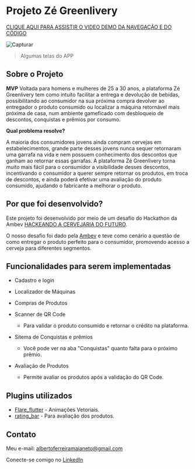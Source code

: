 # Projeto Zé Greenlivery

[CLIQUE AQUI PARA ASSISTIR O VIDEO DEMO DA NAVEGAÇÃO E DO CÓDIGO](https://youtu.be/IQtu0IvC4eE)

![Capturar](https://user-images.githubusercontent.com/61087112/102036121-d0148700-3da0-11eb-9c16-5e85f130ed3e.jpg)
>Algumas telas do APP

## Sobre o Projeto

**MVP**
Voltada para homens e mulheres de 25 a 30 anos, a plataforma Zé Greenlivery tem como intuito
facilitar a entrega e devolução de bebidas, possibilitando ao consumidor na sua próxima compra
devolver ao entregador o produto consumido ou localizar a máquina retornável mais próxima de casa,
num ambiente gameficado com desbloqueio de descontos, conquistas e prêmios por consumo.

**Qual problema resolve?**

A maioria dos consumidores jovens ainda compram cervejas em estabelecimentos, grande parte
desses jovens nunca sequer retornaram uma garrafa na vida e nem possuem conhecimento dos descontos
que ganham ao retornar essas garrafas. A plataforma Zé Greenlivery torna muito mais fácil para o consumidor
a visibilidade desses descontos, incentivando o consumidor a querer sempre retornar os produtos,
em troca de descontos, e ainda poderá efetivar uma avaliação do produto consumido, ajudando o fabricante
a melhorar o produto.

## Por que foi desenvolvido?

Este projeto foi desenvolvido por meio de um desafio do Hackathon da Ambev [HACKEANDO A CERVEJARIA DO FUTURO](https://www.hackacervejariadofuturo.com.br/).

O nosso desafio foi dado pela [Ambev](https://www.ambev.com.br/) e teve como cenário a questão
de como entregar o produto perfeito para o consumidor, promovendo acesso a cerveja para diferentes segmentos.


## Funcionalidades para serem implementadas

 - Cadastro e login
 
 - Localizador de Máquinas
 
 - Compras de Produtos
 
 - Scanner de QR Code

    - Para validar o produto consumido e retornar o crédito na plataforma.
 
 - Sitema de Conquistas e prêmios
    
    - Você pode ver na aba "Conquistas" quanto falta para o próximo prêmio.
 
 - Avaliação de Produtos
    
    - Permite avaliar os produtos após a validação do QR Code.
 
## Plugins utilizados
 
 - [Flare_flutter](https://pub.dev/packages/flare_flutter) - Animações Vetoriais.
 - [rating_bar](https://pub.dev/packages/rating_bar/) - Para avaliação dos produtos.
  
## Contato
 
Meu e-mail: albertoferreiramaianeto@gmail.com

Conecte-se comigo no [LinkedIn](https://www.linkedin.com/in/alberto-ferreira-maia-neto-045356a3/)
